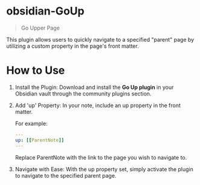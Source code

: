 # obsidian-GoUp

> Go Upper Page

This plugin allows users to quickly navigate to a specified "parent" page by utilizing a custom property in the page's front matter.

# How to Use

1. Install the Plugin: Download and install the **Go Up plugin** in your Obsidian vault through the community plugins section.
2. Add 'up' Property: In your note, include an up property in the front matter. <br/>

    For example:

    ```yaml
    ---
    up: [[ParentNote]]
    ---
    ```

    Replace ParentNote with the link to the page you wish to navigate to. <br/>

3. Navigate with Ease: With the up property set, simply activate the plugin to navigate to the specified parent page.
